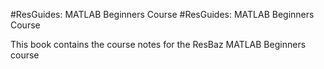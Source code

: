 #ResGuides: MATLAB Beginners Course
#ResGuides: MATLAB Beginners Course

This book contains the course notes for the ResBaz MATLAB Beginners course